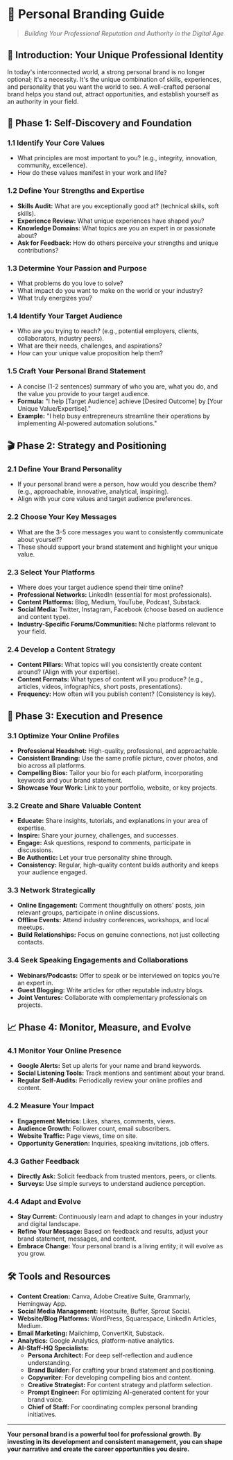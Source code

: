 # 📖 Personal Branding Guide

> _Building Your Professional Reputation and Authority in the Digital Age_

## 🎯 Introduction: Your Unique Professional Identity

In today's interconnected world, a strong personal brand is no longer optional; it's a necessity. It's the unique combination of skills, experiences, and personality that you want the world to see. A well-crafted personal brand helps you stand out, attract opportunities, and establish yourself as an authority in your field.

## 🚀 Phase 1: Self-Discovery and Foundation

### 1.1 Identify Your Core Values

*   What principles are most important to you? (e.g., integrity, innovation, community, excellence).
*   How do these values manifest in your work and life?

### 1.2 Define Your Strengths and Expertise

*   **Skills Audit:** What are you exceptionally good at? (technical skills, soft skills).
*   **Experience Review:** What unique experiences have shaped you?
*   **Knowledge Domains:** What topics are you an expert in or passionate about?
*   **Ask for Feedback:** How do others perceive your strengths and unique contributions?

### 1.3 Determine Your Passion and Purpose

*   What problems do you love to solve?
*   What impact do you want to make on the world or your industry?
*   What truly energizes you?

### 1.4 Identify Your Target Audience

*   Who are you trying to reach? (e.g., potential employers, clients, collaborators, industry peers).
*   What are their needs, challenges, and aspirations?
*   How can your unique value proposition help them?

### 1.5 Craft Your Personal Brand Statement

*   A concise (1-2 sentences) summary of who you are, what you do, and the value you provide to your target audience.
*   **Formula:** "I help [Target Audience] achieve [Desired Outcome] by [Your Unique Value/Expertise]."
*   **Example:** "I help busy entrepreneurs streamline their operations by implementing AI-powered automation solutions."

## 🎬 Phase 2: Strategy and Positioning

### 2.1 Define Your Brand Personality

*   If your personal brand were a person, how would you describe them? (e.g., approachable, innovative, analytical, inspiring).
*   Align with your core values and target audience preferences.

### 2.2 Choose Your Key Messages

*   What are the 3-5 core messages you want to consistently communicate about yourself?
*   These should support your brand statement and highlight your unique value.

### 2.3 Select Your Platforms

*   Where does your target audience spend their time online?
*   **Professional Networks:** LinkedIn (essential for most professionals).
*   **Content Platforms:** Blog, Medium, YouTube, Podcast, Substack.
*   **Social Media:** Twitter, Instagram, Facebook (choose based on audience and content type).
*   **Industry-Specific Forums/Communities:** Niche platforms relevant to your field.

### 2.4 Develop a Content Strategy

*   **Content Pillars:** What topics will you consistently create content around? (Align with your expertise).
*   **Content Formats:** What types of content will you produce? (e.g., articles, videos, infographics, short posts, presentations).
*   **Frequency:** How often will you publish content? (Consistency is key).

## 🔄 Phase 3: Execution and Presence

### 3.1 Optimize Your Online Profiles

*   **Professional Headshot:** High-quality, professional, and approachable.
*   **Consistent Branding:** Use the same profile picture, cover photos, and bio across all platforms.
*   **Compelling Bios:** Tailor your bio for each platform, incorporating keywords and your brand statement.
*   **Showcase Your Work:** Link to your portfolio, website, or key projects.

### 3.2 Create and Share Valuable Content

*   **Educate:** Share insights, tutorials, and explanations in your area of expertise.
*   **Inspire:** Share your journey, challenges, and successes.
*   **Engage:** Ask questions, respond to comments, participate in discussions.
*   **Be Authentic:** Let your true personality shine through.
*   **Consistency:** Regular, high-quality content builds authority and keeps your audience engaged.

### 3.3 Network Strategically

*   **Online Engagement:** Comment thoughtfully on others' posts, join relevant groups, participate in online discussions.
*   **Offline Events:** Attend industry conferences, workshops, and local meetups.
*   **Build Relationships:** Focus on genuine connections, not just collecting contacts.

### 3.4 Seek Speaking Engagements and Collaborations

*   **Webinars/Podcasts:** Offer to speak or be interviewed on topics you're an expert in.
*   **Guest Blogging:** Write articles for other reputable industry blogs.
*   **Joint Ventures:** Collaborate with complementary professionals on projects.

## 📈 Phase 4: Monitor, Measure, and Evolve

### 4.1 Monitor Your Online Presence

*   **Google Alerts:** Set up alerts for your name and brand keywords.
*   **Social Listening Tools:** Track mentions and sentiment about your brand.
*   **Regular Self-Audits:** Periodically review your online profiles and content.

### 4.2 Measure Your Impact

*   **Engagement Metrics:** Likes, shares, comments, views.
*   **Audience Growth:** Follower count, email subscribers.
*   **Website Traffic:** Page views, time on site.
*   **Opportunity Generation:** Inquiries, speaking invitations, job offers.

### 4.3 Gather Feedback

*   **Directly Ask:** Solicit feedback from trusted mentors, peers, or clients.
*   **Surveys:** Use simple surveys to understand audience perception.

### 4.4 Adapt and Evolve

*   **Stay Current:** Continuously learn and adapt to changes in your industry and digital landscape.
*   **Refine Your Message:** Based on feedback and results, adjust your brand statement, messages, and content.
*   **Embrace Change:** Your personal brand is a living entity; it will evolve as you grow.

## 🛠️ Tools and Resources

*   **Content Creation:** Canva, Adobe Creative Suite, Grammarly, Hemingway App.
*   **Social Media Management:** Hootsuite, Buffer, Sprout Social.
*   **Website/Blog Platforms:** WordPress, Squarespace, LinkedIn Articles, Medium.
*   **Email Marketing:** Mailchimp, ConvertKit, Substack.
*   **Analytics:** Google Analytics, platform-native analytics.
*   **AI-Staff-HQ Specialists:**
    *   **Persona Architect:** For deep self-reflection and audience understanding.
    *   **Brand Builder:** For crafting your brand statement and positioning.
    *   **Copywriter:** For developing compelling bios and content.
    *   **Creative Strategist:** For content strategy and platform selection.
    *   **Prompt Engineer:** For optimizing AI-generated content for your brand voice.
    *   **Chief of Staff:** For coordinating complex personal branding initiatives.

---

**Your personal brand is a powerful tool for professional growth. By investing in its development and consistent management, you can shape your narrative and create the career opportunities you desire.**
